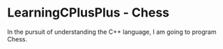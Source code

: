 # LearningCPlusPlus - Chess
In the pursuit of understanding the C++ language, I am going to program Chess.
